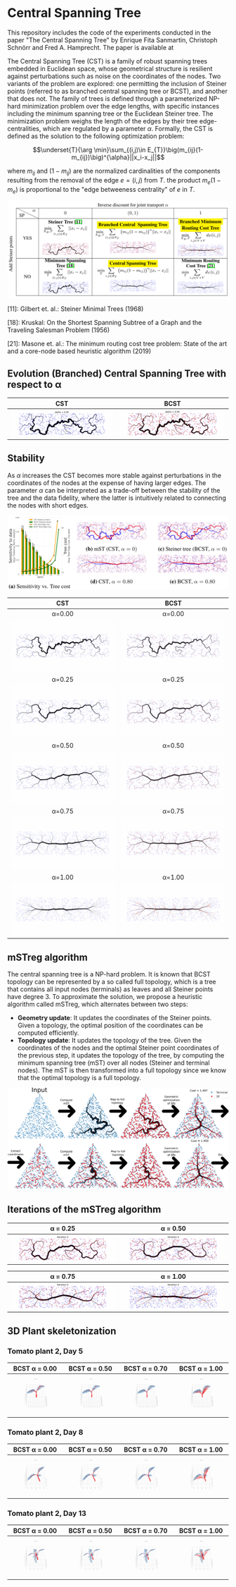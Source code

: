 # Central Spanning Tree

This repository includes the code of the experiments conducted in the paper "The Central Spanning Tree" by Enrique 
Fita Sanmartin, Christoph Schnörr and Fred A. Hamprecht. The paper is available at 

The Central Spanning Tree (CST) is a family of robust spanning trees embedded in Euclidean space, whose geometrical 
structure is resilient against perturbations such as noise on the coordinates of the nodes. Two variants of the 
problem are explored: one permitting the inclusion of Steiner points (referred to as branched central spanning tree 
or BCST), and another that does not. The family of trees is defined through a parameterized NP-hard minimization 
problem over the edge lengths, with specific instances including the minimum spanning tree or the Euclidean Steiner 
tree. The minimization problem weighs the length of the edges by their tree edge-centralities, which are regulated 
by a parameter $\alpha$. Formally, the CST is defined as the solution to the following optimization problem:

$$\underset{T}{\arg \min}\sum_{(i,j)\in E_{T}}\big(m_{ij}(1-m_{ij})\big)^{\alpha}||x_i-x_j||$$

where $m_{ij}$ and $(1-m_{ij})$ are the normalized cardinalities of the components resulting from the removal of the edge 
$e=(i,j)$ from $T$. the product $m_e(1-m_e)$ is proportional to the "edge betweeness centrality" of $e$ in $T$.

![Figure 1](./Figures/figures_paper/CST_table.png)

[11]: Gilbert et. al.: Steiner Minimal Trees (1968)

[18]: Kruskal: On the Shortest Spanning Subtree of a Graph and the Traveling Salesman Problem (1956)

[21]: Masone et. al.: The minimum routing cost tree problem: State of the art and a core-node based heuristic algorithm (2019)

## Evolution (Branched) Central Spanning Tree with respect to α

| CST                                                                   | BCST                                                                   |
|-----------------------------------------------------------------------|------------------------------------------------------------------------|
| ![Figure 1](./Figures/GIFS/alpha_evolution/uniform/CST/animation.gif) | ![Figure 2](./Figures/GIFS/alpha_evolution/uniform/BCST/animation.gif) |


## Stability
As $\alpha$ increases the CST becomes more stable against perturbations in the coordinates of the nodes at the 
expense of having larger edges. The parameter $\alpha$ can be interpreted as a trade-off between the stability of 
the tree and the data fidelity, where the latter is intuitively related to connecting the nodes with short edges. 

![Figure 1](./Figures/figures_paper/Stability_figure.png) 

|                               CST                               |                               BCST                                |
|:---------------------------------------------------------------:|:-----------------------------------------------------------------:|
|                             α=0.00                              |                              α=0.00                               |
| ![Figure 1](./Figures/GIFS/BOUNCING/uniform/CST_alpha_0.00.gif) | ![Figure 2](./Figures/GIFS/BOUNCING/uniform/BCST_alpha_0.00.gif)  |
|                             α=0.25                              |                              α=0.25                               |
| ![Figure 3](./Figures/GIFS/BOUNCING/uniform/CST_alpha_0.25.gif) | ![Figure 4](./Figures/GIFS/BOUNCING/uniform/BCST_alpha_0.25.gif)  |
|                             α=0.50                              |                              α=0.50                               |
| ![Figure 5](./Figures/GIFS/BOUNCING/uniform/CST_alpha_0.50.gif) | ![Figure 6](./Figures/GIFS/BOUNCING/uniform/BCST_alpha_0.50.gif)  |
|                             α=0.75                              |                              α=0.75                               |
| ![Figure 7](./Figures/GIFS/BOUNCING/uniform/CST_alpha_0.75.gif) | ![Figure 8](./Figures/GIFS/BOUNCING/uniform/BCST_alpha_0.75.gif)  |
|                             α=1.00                              |                              α=1.00                               |
| ![Figure 9](./Figures/GIFS/BOUNCING/uniform/CST_alpha_1.00.gif) | ![Figure 10](./Figures/GIFS/BOUNCING/uniform/BCST_alpha_1.00.gif) |

## mSTreg algorithm

The central spanning tree is a NP-hard problem. It is known that BCST topology can be represented by a so called 
full topology, which is a tree that contains all input nodes (terminals) as leaves and all Steiner points have 
degree 3. 
To approximate the solution, we propose a heuristic algorithm called mSTreg, which alternates between two steps:
- **Geometry update**: It updates the coordinates of the Steiner points. Given a topology, the optimal position of the 
  coordinates can be computed efficiently.
- **Topology update**: It updates the topology of the tree. Given the coordinates of the nodes and the optimal Steiner 
  point coordinates of the previous step, it updates the topology of the tree, by computing the minimum spanning 
  tree (mST) over all nodes (Steiner and terminal nodes). The mST is then transformed into a full topology since we 
  know that the optimal topology is a full topology.

![Figure 1](./Figures/figures_paper/mSTreg_summary_figure_triangle.png)


## Iterations of the mSTreg algorithm
| α = 0.25 | α = 0.50 |
|--------------|--------------|
| ![Figure 1](./Figures/GIFS/mSTREG_iterations/uniform/alpha=0.25/animation.gif) | ![Figure 2](./Figures/GIFS/mSTREG_iterations/uniform/alpha=0.50/animation.gif) |

| α = 0.75 | α = 1.00 |
|--------------|--------------|
| ![Figure 3](./Figures/GIFS/mSTREG_iterations/uniform/alpha=0.75/animation.gif) | ![Figure 4](./Figures/GIFS/mSTREG_iterations/uniform/alpha=1.00/animation.gif) |




[//]: # (## 3D Plant skeletonization)

[//]: # (### Tomato plant 2, Day 5)

[//]: # (| BCST  α = 0.00                                                                                     | BCST  α = 0.50                                                                                           | BCST  α = 0.70                                                                                           | BCST  α = 1.00                                                                                           |)

[//]: # (|----------------------------------------------------------------------------------------------------|----------------------------------------------------------------------------------------------------------|----------------------------------------------------------------------------------------------------------|----------------------------------------------------------------------------------------------------------|)

[//]: # (| ![Figure 1]&#40;./Figures/GIFS/plant_skeleton/tomato_plant2/n=5000/tomato_plant2_day5_n=5000_BCST_0.00.gif&#41; | ![Figure 2]&#40;./Figures/GIFS/plant_skeleton/tomato_plant2/n=5000/tomato_plant2_day5_n=5000_BCST_0.50.gif&#41; | ![Figure 3]&#40;./Figures/GIFS/plant_skeleton/tomato_plant2/n=5000/tomato_plant2_day5_n=5000_BCST_0.70.gif&#41; | ![Figure 4]&#40;./Figures/GIFS/plant_skeleton/tomato_plant2/n=5000/tomato_plant2_day5_n=5000_BCST_1.00.gif&#41; |       )

[//]: # ()
[//]: # ()
[//]: # (### Tomato plant 2, Day 8)

[//]: # (| BCST  α = 0.00                                                                                     | BCST  α = 0.50                                                                                           | BCST  α = 0.70                                                                                           | BCST  α = 1.00                                                                                           |)

[//]: # (|----------------------------------------------------------------------------------------------------|----------------------------------------------------------------------------------------------------------|----------------------------------------------------------------------------------------------------------|----------------------------------------------------------------------------------------------------------|)

[//]: # (| ![Figure 1]&#40;./Figures/GIFS/plant_skeleton/tomato_plant2/n=5000/tomato_plant2_day8_n=5000_BCST_0.00.gif&#41; | ![Figure 2]&#40;./Figures/GIFS/plant_skeleton/tomato_plant2/n=5000/tomato_plant2_day8_n=5000_BCST_0.50.gif&#41; | ![Figure 3]&#40;./Figures/GIFS/plant_skeleton/tomato_plant2/n=5000/tomato_plant2_day8_n=5000_BCST_0.70.gif&#41; | ![Figure 4]&#40;./Figures/GIFS/plant_skeleton/tomato_plant2/n=5000/tomato_plant2_day8_n=5000_BCST_1.00.gif&#41; |       )

[//]: # ()
[//]: # ()
[//]: # (### Tomato plant 2, Day 13)

[//]: # (| BCST  α = 0.00                                                                                      | BCST  α = 0.50                                                                                            | BCST  α = 0.70                                                                                            | BCST  α = 1.00                                                                                      |)

[//]: # (|-----------------------------------------------------------------------------------------------------|-----------------------------------------------------------------------------------------------------------|-----------------------------------------------------------------------------------------------------------|-----------------------------------------------------------------------------------------------------|)

[//]: # (| ![Figure 1]&#40;./Figures/GIFS/plant_skeleton/tomato_plant2/n=5000/tomato_plant2_day13_n=5000_BCST_0.00.gif&#41; | ![Figure 2]&#40;./Figures/GIFS/plant_skeleton/tomato_plant2/n=5000/tomato_plant2_day13_n=5000_BCST_0.50.gif&#41; | ![Figure 3]&#40;./Figures/GIFS/plant_skeleton/tomato_plant2/n=5000/tomato_plant2_day13_n=5000_BCST_0.70.gif&#41; | ![Figure 4]&#40;./Figures/GIFS/plant_skeleton/tomato_plant2/n=5000/tomato_plant2_day13_n=5000_BCST_1.00.gif&#41; |       )



## 3D Plant skeletonization 
### Tomato plant 2, Day 5
| BCST  α = 0.00                                                                                     | BCST  α = 0.50                                                                                           | BCST  α = 0.70                                                                                           | BCST  α = 1.00                                                                                           |
|----------------------------------------------------------------------------------------------------|----------------------------------------------------------------------------------------------------------|----------------------------------------------------------------------------------------------------------|----------------------------------------------------------------------------------------------------------|
| ![Figure 1](./Figures/GIFS/plant_skeleton/tomato_plant2/n=5000/tomato_plant2_day5_n=5000_BCST_0.00_prior.gif) | ![Figure 2](./Figures/GIFS/plant_skeleton/tomato_plant2/n=5000/tomato_plant2_day5_n=5000_BCST_0.50_prior.gif) | ![Figure 3](./Figures/GIFS/plant_skeleton/tomato_plant2/n=5000/tomato_plant2_day5_n=5000_BCST_0.70_prior.gif) | ![Figure 4](./Figures/GIFS/plant_skeleton/tomato_plant2/n=5000/tomato_plant2_day5_n=5000_BCST_1.00_prior.gif) |       


### Tomato plant 2, Day 8
| BCST  α = 0.00                                                                                     | BCST  α = 0.50                                                                                           | BCST  α = 0.70                                                                                           | BCST  α = 1.00                                                                                           |
|----------------------------------------------------------------------------------------------------|----------------------------------------------------------------------------------------------------------|----------------------------------------------------------------------------------------------------------|----------------------------------------------------------------------------------------------------------|
| ![Figure 1](./Figures/GIFS/plant_skeleton/tomato_plant2/n=5000/tomato_plant2_day8_n=5000_BCST_0.00_prior.gif) | ![Figure 2](./Figures/GIFS/plant_skeleton/tomato_plant2/n=5000/tomato_plant2_day8_n=5000_BCST_0.50_prior.gif) | ![Figure 3](./Figures/GIFS/plant_skeleton/tomato_plant2/n=5000/tomato_plant2_day8_n=5000_BCST_0.70_prior.gif) | ![Figure 4](./Figures/GIFS/plant_skeleton/tomato_plant2/n=5000/tomato_plant2_day8_n=5000_BCST_1.00_prior.gif) |       


### Tomato plant 2, Day 13
| BCST  α = 0.00                                                                                                 | BCST  α = 0.50                                                                                            | BCST  α = 0.70                                                                                                 | BCST  α = 1.00                                                                                            |
|----------------------------------------------------------------------------------------------------------------|-----------------------------------------------------------------------------------------------------------|----------------------------------------------------------------------------------------------------------------|-----------------------------------------------------------------------------------------------------------|
| ![Figure 1](./Figures/GIFS/plant_skeleton/tomato_plant2/n=5000/tomato_plant2_day13_n=5000_BCST_0.00_prior.gif) | ![Figure 2](./Figures/GIFS/plant_skeleton/tomato_plant2/n=5000/tomato_plant2_day13_n=5000_BCST_0.50_prior.gif) | ![Figure 3](./Figures/GIFS/plant_skeleton/tomato_plant2/n=5000/tomato_plant2_day13_n=5000_BCST_0.70_prior.gif) | ![Figure 4](./Figures/GIFS/plant_skeleton/tomato_plant2/n=5000/tomato_plant2_day13_n=5000_BCST_1.00_prior.gif) |       
